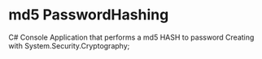 # md5 PasswordHashing
C# Console Application that performs a md5 HASH to password
Creating with System.Security.Cryptography;
